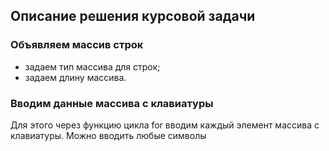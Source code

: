## Описание решения курсовой задачи

### Объявляем массив строк
- задаем тип массива для строк;
- задаем длину массива.

### Вводим данные массива с клавиатуры
Для этого через функцию цикла for вводим каждый элемент массива с клавиатуры. Можно вводить любые символы

